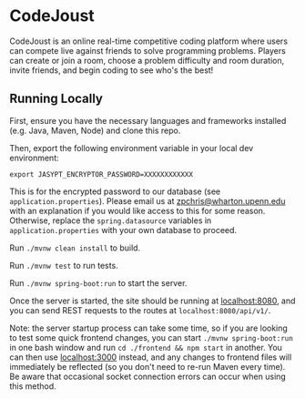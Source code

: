 # CodeJoust

CodeJoust is an online real-time competitive coding platform where users can 
compete live against friends to solve programming problems. Players can create
or join a room, choose a problem difficulty and room duration, invite friends,
and begin coding to see who's the best! 

## Running Locally

First, ensure you have the necessary languages and frameworks installed 
(e.g. Java, Maven, Node) and clone this repo. 

Then, export the following environment variable in your local dev environment:

```export JASYPT_ENCRYPTOR_PASSWORD=XXXXXXXXXXXX```

This is for the encrypted password to our database (see `application.properties`).
Please email us at [zpchris@wharton.upenn.edu](zpchris@wharton.upenn.edu) 
with an explanation if you would like access to this for some reason. Otherwise,
replace the `spring.datasource` variables in `application.properties` with your
own database to proceed. 


Run `./mvnw clean install` to build.

Run `./mvnw test` to run tests.

Run `./mvnw spring-boot:run` to start the server.

Once the server is started, the site should be running at 
[localhost:8080](http://localhost:8080), and you can send REST requests to the routes
at `localhost:8080/api/v1/`. 

Note: the server startup process can take some time, so if you are looking to test
some quick frontend changes, you can start `./mvnw spring-boot:run` in one bash window
and run `cd ./frontend && npm start` in another. You can then use 
[localhost:3000](http://localhost:3000) instead, and any changes to frontend files will
immediately be reflected (so you don't need to re-run Maven every time). Be aware that 
occasional socket connection errors can occur when using this method. 
